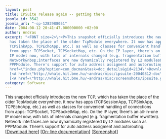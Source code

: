 ```yaml
---
layout: post
title: IPSuite release again -- getting there
joomla_id: 3542
joomla_url: "-sp-1282988051"
date: 2004-08-12 20:41:47.000000000 +02:00
author: Andras
excerpt: "<FONT size=2>\r<P>This snapshot officially introduces the new TCP, which
  has taken the place of the older TcpModule everywhere. It now has apps (TCPSessionApp,
  TCPSinkApp, TCPEchoApp, etc.) as well as classes for convenient handling of connections
  from apps: TCPSocket, TCPSocketMap, etc. On the IP layer, there's an all-in-one
  IP model now, with lots of internals changed (e.g. fragmentation buffer rewritten).
  Network&nbsp;interfaces are now dynamically registered by L2 modules&nbsp;such as
  PPPModule. There's support for auto address assigment and autorouting. </FONT>[<A
  href=\"index.php?option=com_docman&task=doc_details&gid=2134\">Download here</A>]
  [<A href=\"http://whale.hit.bme.hu/~andras/misc/ipsuite-20040812-doc\">On-line documentation</A>]
  [<A href=\"http://whale.hit.bme.hu/~andras/misc/screenshots/ipsuite.gif\">Screenshot</A>]</P>"
category: Software
---
```

<FONT size=2>
<P>This snapshot officially introduces the new TCP, which has taken the place of the older TcpModule everywhere. It now has apps (TCPSessionApp, TCPSinkApp, TCPEchoApp, etc.) as well as classes for convenient handling of connections from apps: TCPSocket, TCPSocketMap, etc. On the IP layer, there's an all-in-one IP model now, with lots of internals changed (e.g. fragmentation buffer rewritten). Network&nbsp;interfaces are now dynamically registered by L2 modules&nbsp;such as PPPModule. There's support for auto address assigment and autorouting. </FONT>[<A href="index.php?option=com_docman&task=doc_details&gid=2134">Download here</A>] [<A href="http://whale.hit.bme.hu/~andras/misc/ipsuite-20040812-doc">On-line documentation</A>] [<A href="http://whale.hit.bme.hu/~andras/misc/screenshots/ipsuite.gif">Screenshot</A>]</P>
